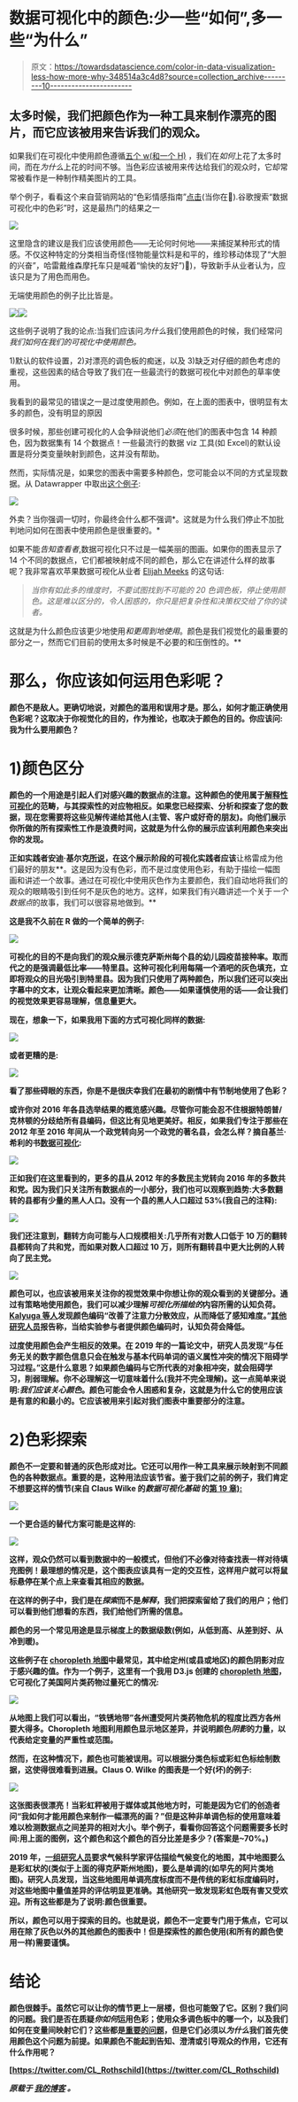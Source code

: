 # 数据可视化中的颜色:少一些“如何”,多一些“为什么”

> 原文：<https://towardsdatascience.com/color-in-data-visualization-less-how-more-why-348514a3c4d8?source=collection_archive---------10----------------------->

## 太多时候，我们把颜色作为一种工具来制作漂亮的图片，而它应该被用来告诉我们的观众。

如果我们在可视化中使用颜色遵循[五个 w(和一个 H)](https://en.wikipedia.org/wiki/Five_Ws) ，我们在*如何*上花了太多时间，而在*为什么*上花的时间不够。当色彩应该被用来传达给我们的观众时，它却常常被看作是一种制作精美图片的工具。

举个例子，看看这个来自营销网站的“色彩情感指南”[点击](https://www.tapclicks.com/resources/blog/the-influence-of-color-in-data-visualization/)(当你在🧐).谷歌搜索“数据可视化中的色彩”时，这是最热门的结果之一

![](img/955f09d17e4e0d24065897b9f8b39888.png)

这里隐含的建议是我们应该使用颜色——无论何时何地——来捕捉某种形式的情感。不仅这种特定的分类相当奇怪(怪物能量饮料是和平的，维珍移动体现了“大胆的兴奋”，哈雷戴维森摩托车只是喊着“愉快的友好”)🤩)，导致新手从业者认为，应该只是为了用色而用色。

无端使用颜色的例子比比皆是。

![](img/c0d6f8d604aad922c20f891095df474e.png)![](img/2639c42633556422e6b9fd7d2953ba46.png)

这些例子说明了我的论点:当我们应该问*为什么*我们使用颜色的时候，我们经常问*我们如何在我们的可视化中使用颜色。*

1)默认的软件设置，2)对漂亮的调色板的痴迷，以及 3)缺乏对仔细的颜色考虑的重视，这些因素的结合导致了我们在一些最流行的数据可视化中对颜色的草率使用。

我看到的最常见的错误之一是过度使用颜色。例如，在上面的图表中，很明显有太多的颜色，没有明显的原因

很多时候，那些创建可视化的人会争辩说他们*必须*在他们的图表中包含 14 种颜色，因为数据集有 14 个数据点！一些最流行的数据 viz 工具(如 Excel)的默认设置是将分类变量映射到颜色，这并没有帮助。

然而，实际情况是，如果您的图表中需要多种颜色，您可能会以不同的方式呈现数据。从 Datawrapper 中取出[这个例子](https://blog.datawrapper.de/colors/):

![](img/b8efbed3400c64d2da3ca58a0faf2223.png)

外卖？当你强调一切时，你最终会什么都不强调*。这就是为什么我们停止不加批判地问如何在图表中使用颜色是很重要的。*

如果不能*告知查看者*,数据可视化只不过是一幅美丽的图画。如果你的图表显示了 14 个不同的数据点，它们都被映射成不同的颜色，那么它在讲述什么样的故事呢？我非常喜欢苹果数据可视化从业者 [Elijah Meeks](https://medium.com/@Elijah_Meeks/viz-palette-for-data-visualization-color-8e678d996077) 的这句话:

> *当你有如此多的维度时，不要试图找到不可能的 20 色调色板，停止使用颜色。这是难以区分的，令人困惑的，你只是把复杂性和决策权交给了你的读者。*

这就是为什么颜色应该更少地使用*和更周到地使用*。颜色是我们视觉化的最重要的部分之一，然而它们目前的使用太多时候是不必要的和压倒性的。**

# **那么，你应该如何运用色彩呢？**

**颜色不是敌人。更确切地说，对颜色的滥用和误用才是。那么，如何才能正确使用色彩呢？这取决于你视觉化的目的，作为推论，也取决于颜色的目的。你应该问:**我为什么要用颜色？****

# **1)颜色区分**

**颜色的一个用途是引起人们对感兴趣的数据点的注意。这种颜色的使用属于[解释性可视化](https://www.oreilly.com/library/view/designing-data-visualizations/9781449314774/ch01.html)的范畴，与其探索性的对应物相反。如果您已经探索、分析和探查了您的数据，现在您需要将这些见解传递给其他人(主管、客户或好奇的朋友)。向他们展示你所做的所有探索性工作是浪费时间，这就是为什么你的展示应该利用颜色来突出你的发现。**

**正如实践者安迪·基尔克[所说](https://www.visualisingdata.com/2015/01/make-grey-best-friend/)，在这个展示阶段的可视化实践者应该**让格雷成为他们最好的朋友**。这是因为没有色彩，而不是过度使用色彩，有助于描绘一幅图画和讲述一个故事。通过在可视化中使用灰色作为主要颜色，我们自动地将我们的观众的眼睛吸引到任何不是灰色的地方。这样，如果我们有兴趣讲述一个关于*一个数据点*的故事，我们可以很容易地做到。**

**这是我不久前在 R 做的一个简单的例子:**

**![](img/0bfb1bb88e4f7182c820dbd179376a9f.png)**

**可视化的目的不是向我们的观众展示德克萨斯州每个县的幼儿园疫苗接种率。取而代之的是强调最低比率——特里县。这种可视化利用每隔一个酒吧的灰色填充，立即将观众的目光吸引到特里县。因为我们只使用了两种颜色，所以我们还可以突出字幕中的文本，让观众看起来更加清晰。颜色——如果谨慎使用的话——会让我们的视觉效果更容易理解，信息量更大。**

**现在，想象一下，如果我用下面的方式可视化同样的数据:**

**![](img/c8151d5247728e2648d5b39a33a8f17a.png)**

**或者更糟的是:**

**![](img/9455bdfa955c85938b6f2efc26e08f51.png)**

**看了那些碍眼的东西，你是不是很庆幸我们在最初的剧情中有节制地使用了色彩？**

**或许你对 2016 年各县选举结果的概览感兴趣。尽管你可能会忍不住根据特朗普/克林顿的分歧给所有县编码，但这比有见地更美好。相反，如果我们专注于那些在 2012 年至 2016 年间从一个政党转向另一个政党的著名县，会怎么样？摘自基兰·希利的书[数据可视化](https://socviz.co/refineplots.html#use-color-to-your-advantage):**

**![](img/769300442787b97a2d7c6477b479b74f.png)**

**正如我们在这里看到的，更多的县从 2012 年的多数民主党转向 2016 年的多数共和党。因为我们只关注所有数据点的一小部分，我们也可以观察到趋势:大多数翻转的县都有少量的黑人人口。没有一个县的黑人人口超过 53%(我自己的注释):**

**![](img/4f8af0c3e4342dcdd02f91073d7a8a34.png)**

**我们还注意到，翻转方向可能与人口规模相关:几乎所有对数人口低于 10 万的翻转县都转向了共和党，而如果对数人口超过 10 万，则所有翻转县中更大比例的人转向了民主党。**

**![](img/5ae65f010f5b73cd67425bd574c5e080.png)**

**颜色可以，也应该被用来关注你的视觉效果中你想让你的观众看到的关键部分。通过有策略地使用颜色，我们可以减少理解*可视化所描绘的*内容所需的认知负荷。 [Kalyuga 等人](https://journals.plos.org/plosone/article?id=10.1371/journal.pone.0183884#pone.0183884.ref008)发现颜色编码“改善了注意力分散效应，从而降低了感知难度。”[其他研究人员](https://journals.plos.org/plosone/article?id=10.1371/journal.pone.0183884#pone.0183884.ref024)报告称，当给实验参与者提供颜色编码时，认知负荷会降低。**

**过度使用颜色会产生相反的效果。在 2019 年的一篇论文中，研究人员发现“与任务无关的数字颜色信息只会在触发与基本代码单词的语义属性冲突的情况下阻碍学习过程。”这是什么意思？如果颜色编码与它所代表的对象相冲突，就会阻碍学习，削弱理解。你不必理解这一切意味着什么(我并不完全理解)。这一点简单来说明:*我们应该关心颜色*。颜色可能会令人困惑和复杂，这就是为什么它的使用应该是有意的和最小的。它应该被用来引起对我们图表中重要部分的注意。**

# **2)色彩探索**

**颜色不一定要和普通的灰色形成对比。它还可以用作一种工具来展示映射到不同颜色的各种数据点。重要的是，这种用法应该节省。鉴于我们之前的例子，我们肯定不想要这样的情节(来自 Claus Wilke 的*数据可视化基础* 的[第 19 章):](https://serialmentor.com/dataviz/color-pitfalls.html)**

**![](img/d7db31015ac5514d25893f59f22c34fd.png)**

**一个更合适的替代方案可能是这样的:**

**![](img/905d9d8e0518751b2dbe1e437027530e.png)**

**这样，观众仍然可以看到数据中的一般模式，但他们不必像对待查找表一样对待填充图例！最理想的情况是，这个图表应该具有一定的交互性，这样用户就可以将鼠标悬停在某个点上来查看其相应的数据。**

**在这样的例子中，我们是在*探索*而不是*解释*，我们把探索留给了我们的用户；他们可以看到他们想看的东西，我们给他们所需的信息。**

**颜色的另一个常见用途是显示梯度上的数据级数(例如，从低到高、从差到好、从冷到暖)。**

**这些例子在 [choropleth 地图](https://en.wikipedia.org/wiki/Choropleth_map)中最常见，其中给定州(或县或地区)的颜色阴影对应于感兴趣的值。作为一个例子，这里有一个我用 D3.js 创建的 [choropleth 地图](https://connorrothschild.github.io/D3.js/map-overdoses/)，它可视化了美国阿片类药物过量死亡的情况:**

**![](img/204430802b731145be446160c509d3d7.png)**

**从地图上我们可以看出，“铁锈地带”各州遭受阿片类药物危机的程度比西方各州要大得多。Choropleth 地图利用颜色显示地区差异，并说明颜色*阴影*的力量，以代表给定变量的严重性或范围。**

**然而，在这种情况下，颜色也可能被误用。可以根据分类色标或彩虹色标绘制数据，这使得很难看到进展。Claus O. Wilke 的图表是一个好(坏)的例子:**

**![](img/ae62248e877dd45228c9125b9e666b03.png)**

**这张图表很漂亮！当彩虹秤被用于媒体或其他地方时，可能是因为它们的创造者问“我如何才能用颜色来制作一幅漂亮的画？”但是这种非单调色标的使用意味着难以检测数据点之间差异的相对大小。举个例子，看看你回答这个问题需要多长时间:用上面的图例，这个颜色和这个颜色的百分比差是多少？(答案是~70%。)**

**2019 年，[一组研究人员](https://ieeexplore.ieee.org/document/8494817)要求气候科学家评估描绘气候变化的地图，其中地图要么是彩虹状的(类似于上面的得克萨斯州地图)，要么是单调的(如早先的阿片类地图)。研究人员发现，当这些地图用单调亮度标度而不是传统的彩虹标度编码时，对这些地图中量值差异的评估明显更准确。其他研究一致发现彩虹色既有害又受欢迎。所有这些都是为了说明:颜色很重要。**

**所以，颜色可以用于探索的目的。也就是说，颜色不一定要专门用于焦点，它可以用在除了灰色以外的其他颜色的图表中！但是探索性的颜色使用(和所有的颜色使用一样)需要谨慎。**

# **结论**

**颜色很棘手。虽然它可以让你的情节更上一层楼，但也可能毁了它。区别？我们问的问题。我们是否在质疑*你如何*运用色彩；使用众多调色板中的哪一个，以及我们如何在变量间映射它们？这些都是[重要的问题](https://socviz.co/refineplots.html#use-color-to-your-advantage)，但是它们必须以*为什么*我们首先使用颜色这个问题为前提。如果颜色不能起到告知、澄清或引导观众的作用，它还有什么作用呢？**

**[https://twitter.com/CL_Rothschild](https://twitter.com/CL_Rothschild)**

***原载于* [*我的博客*](https://connorrothschild.github.io/datavis/color-in-data-vis) *。***